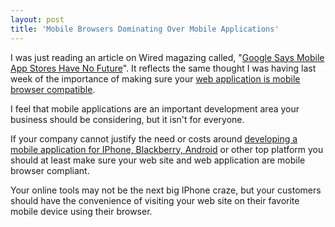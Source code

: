 ```yaml
---
layout: post
title: 'Mobile Browsers Dominating Over Mobile Applications'
---
```

I was just reading an article on Wired magazing called, "<a href="http://www.wired.com/gadgetlab/2009/07/google-app-store">Google Says Mobile App Stores Have No Future</a>". It reflects the same thought I was having last week of the importance of making sure your <a href="http://www.kinlane.com/?p=814">web application is mobile browser compatible</a>.<p></p>
I feel that mobile applications are an important development area your business should be considering, but it isn't for everyone.<p></p>
If your company cannot justify the need or costs around <a href="http://www.concentricsky.com/">developing a mobile application for IPhone, Blackberry, Android</a> or other top platform you should at least make sure your web site and web application are mobile browser compliant.<p></p>
Your online tools may not be the next big IPhone craze, but your customers should have the convenience of visiting your web site on their favorite mobile device using their browser.
